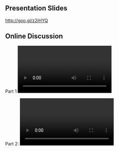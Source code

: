 
## Presentation Slides

http://goo.gl/z2iHYQ


## Online Discussion

Part 1
<VIDEO>https://www.youtube.com/watch?v=wMivFBFWHWE&feature=youtu.be</VIDEO>

Part 2: 
<VIDEO> https://www.youtube.com/watch?v=GGUmjFPN77Q&feature=youtu.be</VIDEO>


